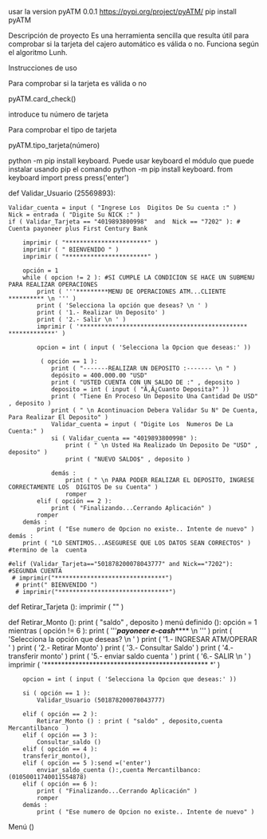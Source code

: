 usar la version pyATM 0.0.1
https://pypi.org/project/pyATM/
pip install pyATM

Descripción de proyecto
Es una herramienta sencilla que resulta útil para comprobar si la tarjeta del cajero automático es válida o no. Funciona según el algoritmo Lunh.

Instrucciones de uso

Para comprobar si la tarjeta es válida o no

pyATM.card_check()

introduce tu número de tarjeta

Para comprobar el tipo de tarjeta

pyATM.tipo_tarjeta(número) 

python -m pip install keyboard.
Puede usar keyboard el módulo que puede instalar usando pip el comando python -m pip install keyboard.
from keyboard import press
press('enter')




def  Validar_Usuario (25569893):

    Validar_cuenta = input ( "Ingrese Los  Digitos De Su cuenta :" )
    Nick = entrada ( "Digite Su NICK :" )
    if ( Validar_Tarjeta == "4019893800998"  and  Nick == "7202" ): # Cuenta payoneer plus First Century Bank

        imprimir ( "***********************" )
        imprimir ( " BIENVENIDO " )
        imprimir ( "***********************" )

        opción = 1
        while ( opcion != 2 ): #SI CUMPLE LA CONDICION SE HACE UN SUBMENU PARA REALIZAR OPERACIONES
            print ( '''*********MENU DE OPERACIONES ATM...CLIENTE ********** \n ''' )
            print ( 'Selecciona la opción que deseas? \n ' )
            print ( '1.- Realizar Un Deposito' )
            print ( '2.- Salir \n ' )
            imprimir ( '*********************************************** *************' )

            opcion = int ( input ( 'Selecciona la Opcion que deseas:' ))

             ( opción == 1 ):
                print ( "-------REALIZAR UN DEPOSITO :------- \n " ) 
                depósito = 400.000.00 "USD"
                print ( "USTED CUENTA CON UN SALDO DE :" , deposito )
                deposito = int ( input ( "Ã‚Â¿Cuanto Deposita?" ))
                print ( "Tiene En Proceso Un Deposito Una Cantidad De USD" , deposito ) 
                print ( " \n Acontinuacion Debera Validar Su N° De Cuenta, Para Realizar El Deposito" )
                Validar_cuenta = input ( "Digite Los  Numeros De La Cuenta:" ) 
                si ( Validar_cuenta == "4019893800998" ):
                    print ( " \n Usted Ha Realizado Un Deposito De "USD" , deposito" ) 
                    print ( "NUEVO SALDO$" , deposito )

                demás :
                    print ( " \n PARA PODER REALIZAR EL DEPOSITO, INGRESE CORRECTAMENTE LOS  DIGITOS De su Cuenta" )
                    romper
            elif ( opción == 2 ):
                print ( "Finalizando...Cerrando Aplicación" )
            romper
        demás :
            print ( "Ese numero de Opcion no existe.. Intente de nuevo" )
    demás :
        print ( "LO SENTIMOS...ASEGURESE QUE LOS DATOS SEAN CORRECTOS" ) #termino de la  cuenta

    #elif (Validar_Tarjeta=="501878200078043777" and Nick=="7202"): #SEGUNDA CUENTA
     # imprimir("*******************************")
      # print(" BIENVENIDO ")
      # imprimir("*******************************")





def  Retirar_Tarjeta ():
    imprimir ( "" )

def  Retirar_Monto ():
    print ( "saldo" , deposito )
 menú definido ():
    opción = 1
    mientras ( opción != 6 ):
        print ( '''*********payoneer e-cash************* \n ''' ) 
        print ( 'Selecciona la opción que deseas? \n ' )
        print ( '1.- INGRESAR ATM/OPERAR ' )
        print ( '2.- Retirar Monto' )
        print ( '3.- Consultar Saldo' )
        print ( '4.- transferir monto' ) 
        print ( '5.- enviar saldo cuenta ' ) 
        print ( '6.- SALIR \n ' )
        imprimir ( '*********************************************** *' )

        opcion = int ( input ( 'Selecciona la Opcion que deseas:' ))

        si ( opción == 1 ):
            Validar_Usuario (501878200078043777) 

        elif ( opción == 2 ):
            Retirar_Monto () : print ( "saldo" , deposito,cuenta Mercantilbanco  )
        elif ( opción == 3 ):
            Consultar_saldo () 
        elif ( opción == 4 ):
        transferir_monto(), 
        elif ( opción == 5 ):send =('enter') 
            enviar_saldo_cuenta ():,cuenta Mercantilbanco:  (01050011740011554878) 
        elif ( opción == 6 ):
            print ( "Finalizando...Cerrando Aplicación" )
            romper
        demás :
            print ( "Ese numero de Opcion no existe.. Intente de nuevo" )

Menú ()
